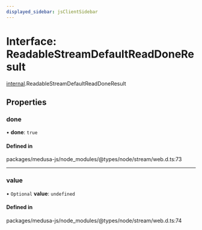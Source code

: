 ```yaml
---
displayed_sidebar: jsClientSidebar
---
```


# Interface: ReadableStreamDefaultReadDoneResult

[internal](../modules/internal-8.md).ReadableStreamDefaultReadDoneResult

## Properties

### done

• **done**: ``true``

#### Defined in

packages/medusa-js/node_modules/@types/node/stream/web.d.ts:73

___

### value

• `Optional` **value**: `undefined`

#### Defined in

packages/medusa-js/node_modules/@types/node/stream/web.d.ts:74
